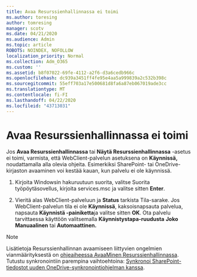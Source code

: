 ```yaml
---
title: Avaa Resurssienhallinnassa ei toimi
ms.author: toresing
author: tomresing
manager: scotv
ms.date: 04/21/2020
ms.audience: Admin
ms.topic: article
ROBOTS: NOINDEX, NOFOLLOW
localization_priority: Normal
ms.collection: Adm_O365
ms.custom: ''
ms.assetid: b8f07022-69fe-4112-a2f6-d3a6cedb966c
ms.openlocfilehash: dc939a3451ff4fe95e4aa5a999839a2c532b398c
ms.sourcegitcommit: 55eff703a17e500681d8fa6a87eb067019ade3cc
ms.translationtype: MT
ms.contentlocale: fi-FI
ms.lasthandoff: 04/22/2020
ms.locfileid: "43713031"
---
```

# <a name="open-with-explorer-isnt-working"></a>Avaa Resurssienhallinnassa ei toimi

Jos **Avaa Resurssienhallinnassa** tai **Näytä Resurssienhallinnassa** -asetus ei toimi, varmista, että WebClient-palvelun asetuksena on **Käynnissä,** noudattamalla alla olevia ohjeita. Esimerkiksi SharePoint- tai OneDrive-kirjaston avaaminen voi kestää kauan, kun palvelu ei ole käynnissä. 
  
1. Kirjoita Windowsin hakuruutuun suorita, valitse Suorita työpöytäsovellus, kirjoita services.msc ja valitse sitten **Enter**.
    
2. Vieritä alas WebClient-palveluun ja **Status** tarkista Tila-sarake. Jos WebClient-palvelun tila ei ole **Käynnissä**, kaksoisnapsauta palvelua, napsauta **Käynnistä -painiketta**ja valitse sitten **OK**. Ota palvelu tarvittaessa käyttöön valitsemalla **Käynnistystapa-ruudusta** **Joko Manuaalinen** tai **Automaattinen.** 
    
> [!NOTE]
> Lisätietoja Resurssienhallinnan avaamiseen liittyvien ongelmien vianmäärityksestä on [ohjeaiheessa AvaaMinen Resurssienhallinnassa](https://go.microsoft.com/fwlink/?linkid=871665). Tutustu synkronointiin parempina vaihtoehtoina: [Synkronoi SharePoint-tiedostot uuden OneDrive-synkronointiohjelman kanssa](https://go.microsoft.com/fwlink/?linkid=871666). 
  

